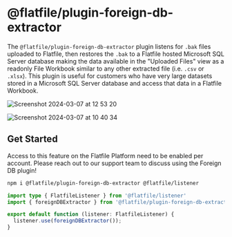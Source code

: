 # @flatfile/plugin-foreign-db-extractor

The `@flatfile/plugin-foreign-db-extractor` plugin listens for `.bak` files uploaded to Flatfile, then restores the `.bak` to a Flatfile hosted Microsoft SQL Server database making the data available in the "Uploaded Files" view as a readonly File Workbook similar to any other extracted file (i.e. `.csv` or `.xlsx`). This plugin is useful for customers who have very large datasets stored in a Microsoft SQL Server database and access that data in a Flatfile Workbook.

![Screenshot 2024-03-07 at 12 53 20](https://github.com/FlatFilers/flatfile-plugins/assets/4754531/f65241f0-1eab-42d7-9252-14001f9a778e)

![Screenshot 2024-03-07 at 10 40 34](https://github.com/FlatFilers/flatfile-plugins/assets/4754531/093e65ba-eea7-4506-87af-45384634c735)

## Get Started

Access to this feature on the Flatfile Platform need to be enabled per account. Please reach out to our support team to discuss using the Foreign DB plugin!

```bash
npm i @flatfile/plugin-foreign-db-extractor @flatfile/listener
```

```typescript
import type { FlatfileListener } from '@flatfile/listener'
import { foreignDBExtractor } from '@flatfile/plugin-foreign-db-extractor';

export default function (listener: FlatfileListener) {
  listener.use(foreignDBExtractor());
}
```
